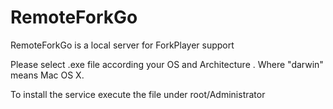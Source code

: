 # RemoteForkGo
RemoteForkGo is a local server for ForkPlayer support

Please select .exe file according your OS and Architecture . Where "darwin" means Mac OS X.

To install the service execute the file under root/Administrator
